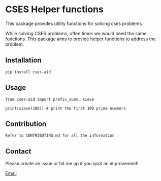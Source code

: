 # CSES Helper functions

This package provides utility functions for solving cses problems.

While solving CSES problems, often times we would need the same functions. This package aims to provide helper
functions to address the problem.

## Installation

```
pip install cses-aid
```

## Usage

```
from cses-aid import prefix_sums, sieve

print(sieve(100)) # print the first 100 prime numbers

```

## Contribution

    Refer to CONTRIBUTING.md for all the information

## Contact
Please create an issue or hit me up if you spot an improvement! <br>

[Email](shlok.kothari@gmail.com)